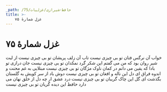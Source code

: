 ```yaml
---
_path: /حافظ-شیرازی/غزلیات/75
title: >-
    غزل شمارهٔ ۷۵
---
```

# غزل شمارهٔ ۷۵

خواب آن نرگس فتان تو بی چیزی نیست
تاب آن زلف پریشان تو بی چیزی نیست
از لبت شیر روان بود که من می گفتم
این شکر گرد نمکدان تو بی چیزی نیست
جان درازی تو بادا که یقین می دانم
در کمان ناوک مژگان تو بی چیزی نیست
مبتلایی به غم محنت و اندوه فراق
ای دل این ناله و افغان تو بی چیزی نیست
دوش باد از سر کویش به گلستان بگذشت
ای گل این چاک گریبان تو بی چیزی نیست
درد عشق ار چه دل از خلق نهان می دارد
حافظ این دیده گریان تو بی چیزی نیست
